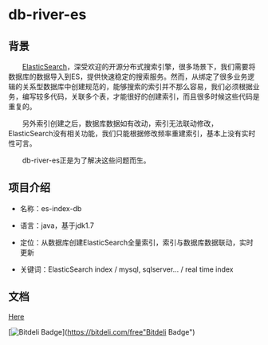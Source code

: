 # db-river-es

## 背景

　　[ElasticSearch](https://github.com/elastic/elasticsearch)，深受欢迎的开源分布式搜索引擎，很多场景下，我们需要将数据库的数据导入到ES，提供快速稳定的搜索服务。然而，从绑定了很多业务逻辑的关系型数据库中创建规范的，能够搜索的索引并不那么容易，我们必须根据业务，编写较多代码，关联多个表，才能很好的创建索引，而且很多时候这些代码是重复的。

　　另外索引创建之后，数据库数据如有改动，索引无法联动修改，ElasticSearch没有相关功能，我们只能根据修改频率重建索引，基本上没有实时性可言。

　　db-river-es正是为了解决这些问题而生。

## 项目介绍

- 名称：es-index-db


- 语言：java，基于jdk1.7


- 定位：从数据库创建ElasticSearch全量索引，索引与数据库数据联动，实时更新


- 关键词：ElasticSearch index / mysql, sqlserver... / real time index

## 文档

[Here](https://github.com/wxingyl/db-river-elasticsearch/wiki)





[![Bitdeli Badge](https://d2weczhvl823v0.cloudfront.net/wxingyl/es-index-db/trend.png)](https://bitdeli.com/free"Bitdeli Badge")